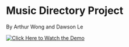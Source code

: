 # Music Directory Project

By Arthur Wong and Dawson Le

[![Click Here to Watch the Demo](https://img.youtube.com/vi/S_To44UXibE/0.jpg)](https://youtu.be/S_To44UXibE)
